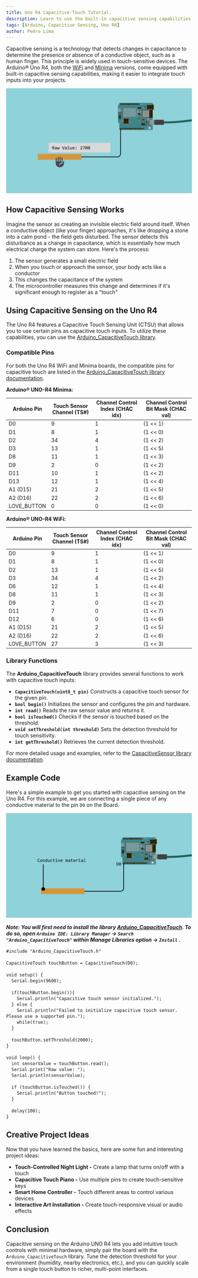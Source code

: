 ```yaml
---
title: Uno R4 Capacitive-Touch Tutorial.
description: Learn to use the built-in capacitive sensing capabilities of the Arduino® Uno R4.
tags: [Arduino, Capacitive Sensing, Uno R4]
author: Pedro Lima
---
```


Capacitive sensing is a technology that detects changes in capacitance to determine the presence or absence of a conductive object, such as a human finger. This principle is widely used in touch-sensitive devices. The Arduino® Uno R4, both the [WiFi](https://store.arduino.cc/products/arduino-uno-r4-wifi) and [Minima](https://store.arduino.cc/products/arduino-uno-r4-minima) versions, come equipped with built-in capacitive sensing capabilities, making it easier to integrate touch inputs into your projects.

![Sensor Example](assets/Touch_Cover_001.gif)

## How Capacitive Sensing Works

Imagine the sensor as creating an invisible electric field around itself. When a conductive object (like your finger) approaches, it's like dropping a stone into a calm pond - the field gets disturbed. The sensor detects this disturbance as a change in capacitance, which is essentially how much electrical charge the system can store.
Here's the process:

1. The sensor generates a small electric field
2. When you touch or approach the sensor, your body acts like a conductor
3. This changes the capacitance of the system
4. The microcontroller measures this change and determines if it's significant enough to register as a "touch"

## Using Capacitive Sensing on the Uno R4

The Uno R4 features a Capacitive Touch Sensing Unit (CTSU) that allows you to use certain pins as capacitive touch inputs. To utilize these capabilities, you can use the [Arduino_CapacitiveTouch library](https://github.com/arduino-libraries/Arduino_CapacitiveTouch).

### Compatible Pins

For both the Uno R4 WiFi and Minima boards, the compatible pins for capacitive touch are listed in the [Arduino_CapacitiveTouch library documentation](https://github.com/arduino-libraries/Arduino_CapacitiveTouch?tab=readme-ov-file#compatible-pins).

**Arduino® UNO-R4 Minima:**

| Arduino Pin  | Touch Sensor Channel (TS#) | Channel Control Index (CHAC idx) | Channel Control Bit Mask (CHAC val) |
|--------------|----------------------------|----------------------------------|-------------------------------------|
| D0           | 9                          | 1                                | (1 << 1)                           |
| D1           | 8                          | 1                                | (1 << 0)                           |
| D2           | 34                         | 4                                | (1 << 2)                           |
| D3           | 13                         | 1                                | (1 << 5)                           |
| D8           | 11                         | 1                                | (1 << 3)                           |
| D9           | 2                          | 0                                | (1 << 2)                           |
| D11          | 10                         | 1                                | (1 << 2)                           |
| D13          | 12                         | 1                                | (1 << 4)                           |
| A1 (D15)     | 21                         | 2                                | (1 << 5)                           |
| A2 (D16)     | 22                         | 2                                | (1 << 6)                           |
| LOVE_BUTTON  | 0                          | 0                                | (1 << 0)                           |

**Arduino® UNO-R4 WiFi:**

| Arduino Pin  | Touch Sensor Channel (TS#) | Channel Control Index (CHAC idx) | Channel Control Bit Mask (CHAC val) |
|--------------|----------------------------|----------------------------------|-------------------------------------|
| D0           | 9                          | 1                                | (1 << 1)                           |
| D1           | 8                          | 1                                | (1 << 0)                           |
| D2           | 13                         | 1                                | (1 << 5)                           |
| D3           | 34                         | 4                                | (1 << 2)                           |
| D6           | 12                         | 1                                | (1 << 4)                           |
| D8           | 11                         | 1                                | (1 << 3)                           |
| D9           | 2                          | 0                                | (1 << 2)                           |
| D11          | 7                          | 0                                | (1 << 7)                           |
| D12          | 6                          | 0                                | (1 << 6)                           |
| A1 (D15)     | 21                         | 2                                | (1 << 5)                           |
| A2 (D16)     | 22                         | 2                                | (1 << 6)                           |
| LOVE_BUTTON  | 27                         | 3                                | (1 << 3)                           |


### Library Functions

The **Arduino_CapacitiveTouch** library provides several functions to work with capacitive touch inputs:

- **`CapacitiveTouch(uint8_t pin)`** Constructs a capacitive touch sensor for the given pin.
- **`bool begin()`** Initializes the sensor and configures the pin and hardware.
- **`int read()`** Reads the raw sensor value and returns it.
- **`bool isTouched()`** Checks if the sensor is touched based on the threshold.
- **`void setThreshold(int threshold)`** Sets the detection threshold for touch sensitivity.
- **`int getThreshold()`** Retrieves the current detection threshold.

For more detailed usage and examples, refer to the [CapacitiveSensor library documentation](https://docs.arduino.cc/libraries/capacitivesensor/).

## Example Code

Here's a simple example to get you started with capacitive sensing on the Uno R4. For this example, we are connecting a single piece of any conductive material to the pin `D0` on the Board.

![How to connect](assets/HoockupGuideExample.png)

***__Note:__ You will first need to install the library [Arduino_CapacitiveTouch](https://docs.arduino.cc/libraries/capacitivesensor/). To do so, open `Arduino IDE: Library Manager` → `Search "Arduino_CapacitiveTouch"` within _Manage Libraries_ option → `Install` .***

```arduino
#include "Arduino_CapacitiveTouch.h"

CapacitiveTouch touchButton = CapacitiveTouch(D0);

void setup() {
  Serial.begin(9600);
  
  if(touchButton.begin()){
    Serial.println("Capacitive touch sensor initialized.");
  } else {
    Serial.println("Failed to initialize capacitive touch sensor. Please use a supported pin.");
    while(true);
  }

  touchButton.setThreshold(2000);
}

void loop() {
  int sensorValue = touchButton.read();
  Serial.print("Raw value: ");
  Serial.println(sensorValue);

  if (touchButton.isTouched()) {
    Serial.println("Button touched!");
  }
  
  delay(100);
}
```

## Creative Project Ideas

Now that you have learned the basics, here are some fun and interesting project ideas:

- **Touch-Controlled Night Light -** Create a lamp that turns on/off with a touch
- **Capacitive Touch Piano -** Use multiple pins to create touch-sensitive keys
- **Smart Home Controller -** Touch different areas to control various devices
- **Interactive Art Installation -** Create touch-responsive visual or audio effects

## Conclusion

Capacitive sensing on the Arduino UNO R4 lets you add intuitive touch controls with minimal hardware, simply pair the board with the `Arduino_CapacitiveTouch` library. Tune the detection threshold for your environment (humidity, nearby electronics, etc.), and you can quickly scale from a single touch button to richer, multi-point interfaces.
